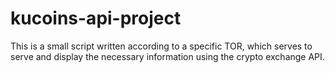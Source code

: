 # kucoins-api-project

<p>This is a small script written according to a specific TOR, which serves to serve and display the necessary information using the crypto exchange API.</p>
